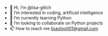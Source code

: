 - 👋 Hi, I’m @lisa-glitch
- 👀 I’m interested in coding, artificail intelligence
- 🌱 I’m currently learning Python
- 💞️ I’m looking to collaborate on Python projects
- 📫 How to reach me lisaoloo001@gmail.com

<!---
lisa-glitch/lisa-glitch is a ✨ special ✨ repository because its `README.md` (this file) appears on your GitHub profile.
You can click the Preview link to take a look at your changes.
--->
